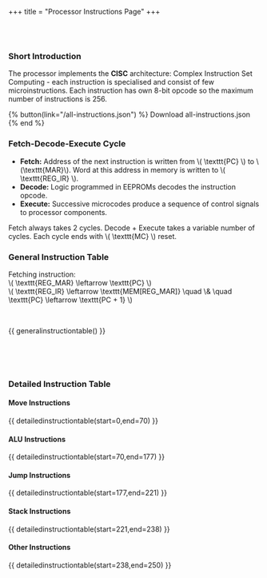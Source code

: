 +++
title = "Processor Instructions Page"
+++

<br><br>

### Short Introduction
The processor implements the **CISC** architecture: Complex Instruction Set Computing - each instruction is specialised and consist of few microinstructions. Each instruction has own 8-bit opcode so the maximum number of instructions is 256.

{% button(link="/all-instructions.json") %}
    Download all-instructions.json
{% end %}

### Fetch-Decode-Execute Cycle
- **Fetch:** Address of the next instruction is written from \\( \texttt{PC} \\) to \\(\texttt{MAR}\\). Word at this address in memory is written to \\( \texttt{REG_IR} \\).
- **Decode:** Logic programmed in EEPROMs decodes the instruction opcode.
- **Execute:** Successive microcodes produce a sequence of control signals to processor components.

Fetch always takes 2 cycles. Decode + Execute takes a variable number of cycles.
Each cycle ends with \\( \texttt{MC} \\) reset.

### General Instruction Table
Fetching instruction:  
\\( \texttt{REG_MAR} \leftarrow \texttt{PC} \\)  
\\( \texttt{REG_IR} \leftarrow \texttt{MEM[REG_MAR]} \quad \\& \quad \texttt{PC} \leftarrow \texttt{PC + 1} \\)

<br>

{{ generalinstructiontable() }}

<br><br><br>

### Detailed Instruction Table
#### Move Instructions
{{ detailedinstructiontable(start=0,end=70) }}

#### ALU Instructions
{{ detailedinstructiontable(start=70,end=177) }}

#### Jump Instructions
{{ detailedinstructiontable(start=177,end=221) }}

#### Stack Instructions
{{ detailedinstructiontable(start=221,end=238) }}

#### Other Instructions
{{ detailedinstructiontable(start=238,end=250) }}